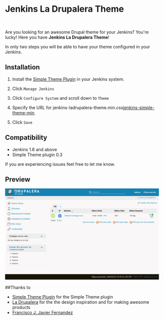 # Jenkins La Drupalera Theme

<img src="http://jenkins.io/images/logo_128.png" alt="" />
<img src="http://www.ladrupalera.com/sites/all/themes/da_vinci/images/home/misc/img_drupal_base_soluciones.png" alt="" height="128" />

Are you looking for an awesome Drupal theme for your Jenkins? You're lucky! Here you have **Jenkins La Drupalera Theme**!

In only two steps you will be able to have your theme configured in your Jenkins.

## Installation 

1. Install the [Simple Theme Plugin][jenkins-simple-theme] in your Jenkins system.

1. Click `Manage Jenkins`

1. Click `Configure System` and scroll down to `Theme`

1. Specify the URL for jenkins-ladrupalera-theme.min.css[jenkins-simple-theme-min]. 

1. Click `Save`

## Compatibility
- Jenkins 1.6 and above
- Simple Theme plugin 0.3

If you are experiencing issues feel free to let me know.

## Preview

<img src="src/img/LaDrupaleraLook%26Feel.png" />

##Thanks to
- [Simple Theme Plugin][jenkins-simple-theme] for the Simple Theme plugin
- [La Drupalera][la-drupalera] for the the design inspiration and for making awesome products
- [Francisco J. Javier Fernandez][jfernandez89]


[jenkins-simple-theme]: https://wiki.jenkins-ci.org/display/JENKINS/Simple+Theme+Plugin
[jenkins-simple-theme-min]: https://cdn.rawgit.com/agomezmoron/jenkins-simple-theme-ladrupalera/master/dist/css/jenkins-ladrupalera-theme.min.css
[la-drupalera]: http://www.ladrupalera.com/
[jfernandez89]: https://github.com/jfernandez89
